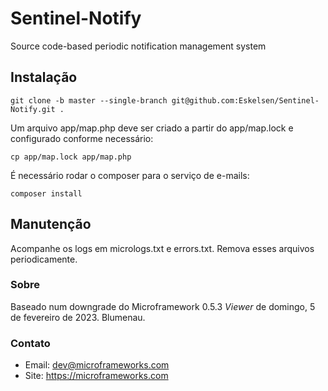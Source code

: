 # Sentinel-Notify
Source code-based periodic notification management system

## Instalação

```shell
git clone -b master --single-branch git@github.com:Eskelsen/Sentinel-Notify.git .
```

Um arquivo app/map.php deve ser criado a partir do app/map.lock e configurado conforme necessário:

```shell
cp app/map.lock app/map.php
```

É necessário rodar o composer para o serviço de e-mails:
```shell
composer install
```

## Manutenção

Acompanhe os logs em micrologs.txt e errors.txt. Remova esses arquivos periodicamente.

### Sobre

Baseado num downgrade do Microframework 0.5.3 *Viewer* de domingo, 5 de fevereiro de 2023. Blumenau.

### Contato

- Email: dev@microframeworks.com
- Site: https://microframeworks.com
